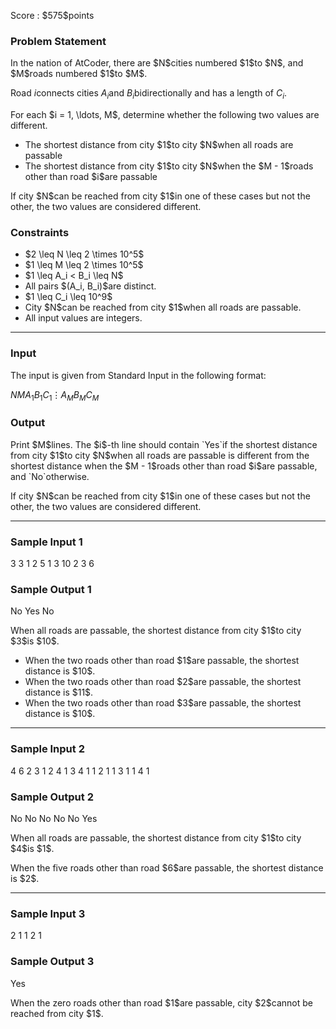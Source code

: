 
<div>

<span>

<span>

<p>
Score : $575$points
</p>

<div>

<section>

### **Problem Statement**

<p>
In the nation of AtCoder, there are $N$cities numbered $1$to $N$, and $M$roads numbered $1$to $M$.

Road $i$connects cities $A_i$and $B_i$bidirectionally and has a length of $C_i$.
</p>

<p>
For each $i = 1, \ldots, M$, determine whether the following two values are different.
</p>

<ul>

<li>
The shortest distance from city $1$to city $N$when all roads are passable
</li>

<li>
The shortest distance from city $1$to city $N$when the $M - 1$roads other than road $i$are passable
</li>

</ul>

<p>
If city $N$can be reached from city $1$in one of these cases but not the other, the two values are considered different.
</p>

</section>

</div>

<div>

<section>

### **Constraints**

<ul>

<li>
$2 \leq N \leq 2 \times 10^5$
</li>

<li>
$1 \leq M \leq 2 \times 10^5$
</li>

<li>
$1 \leq A_i < B_i \leq N$
</li>

<li>
All pairs $(A_i, B_i)$are distinct.
</li>

<li>
$1 \leq C_i \leq 10^9$
</li>

<li>
City $N$can be reached from city $1$when all roads are passable.
</li>

<li>
All input values are integers.
</li>

</ul>

</section>

</div>

---

<div>

<div>

<section>

### **Input**

<p>
The input is given from Standard Input in the following format:
</p>

<div>

$N$$M$$A_1$$B_1$$C_1$$\vdots$$A_M$$B_M$$C_M$
</div>

</section>

</div>

<div>

<section>

### **Output**

<p>
Print $M$lines. The $i$-th line should contain `Yes`if the shortest distance from city $1$to city $N$when all roads are passable is different from the shortest distance when the $M - 1$roads other than road $i$are passable, and `No`otherwise.
</p>

<p>
If city $N$can be reached from city $1$in one of these cases but not the other, the two values are considered different.
</p>

</section>

</div>

</div>

---

<div>

<section>

### **Sample Input 1**

<div>

3 3
1 2 5
1 3 10
2 3 6

</div>

</section>

</div>

<div>

<section>

### **Sample Output 1**

<div>

No
Yes
No

</div>

<p>
When all roads are passable, the shortest distance from city $1$to city $3$is $10$.
</p>

<ul>

<li>
When the two roads other than road $1$are passable, the shortest distance is $10$.
</li>

<li>
When the two roads other than road $2$are passable, the shortest distance is $11$.
</li>

<li>
When the two roads other than road $3$are passable, the shortest distance is $10$.
</li>

</ul>

</section>

</div>

---

<div>

<section>

### **Sample Input 2**

<div>

4 6
2 3 1
2 4 1
3 4 1
1 2 1
1 3 1
1 4 1

</div>

</section>

</div>

<div>

<section>

### **Sample Output 2**

<div>

No
No
No
No
No
Yes

</div>

<p>
When all roads are passable, the shortest distance from city $1$to city $4$is $1$.
</p>

<p>
When the five roads other than road $6$are passable, the shortest distance is $2$.
</p>

</section>

</div>

---

<div>

<section>

### **Sample Input 3**

<div>

2 1
1 2 1

</div>

</section>

</div>

<div>

<section>

### **Sample Output 3**

<div>

Yes

</div>

<p>
When the zero roads other than road $1$are passable, city $2$cannot be reached from city $1$.
</p>

</section>

</div>

</span>

</span>

</div>
